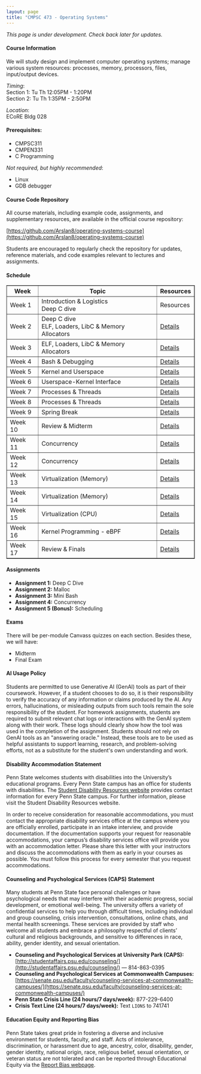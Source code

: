 ```yaml
---
layout: page
title: "CMPSC 473 - Operating Systems"
---
```

*This page is under development. Check back later for updates.*

#### Course Information
We will study design and implement computer operating systems; manage various system resources: processes, memory, processors, files, input/output devices.

*Timing*: <br>
Section 1: Tu Th 12:05PM - 1:20PM <br>
Section 2: Tu Th 1:35PM - 2:50PM <br>

*Location*: <br>
ECoRE Bldg 028 

#### Prerequisites:
- CMPSC311
- CMPEN331
- C Programming

*Not required, but highly recommended*:
- Linux 
- GDB debugger

#### Course Code Repository

All course materials, including example code, assignments, and supplementary resources, are available in the official course repository:

[https://github.com/Arslan8/operating-systems-course](https://github.com/Arslan8/operating-systems-course)

Students are encouraged to regularly check the repository for updates, reference materials, and code examples relevant to lectures and assignments.


#### Schedule

<table border="1">
  <thead>
    <tr>
      <th>Week</th>
      <th>Topic</th>
      <th>Resources</th>
    </tr>
  </thead>
  <tbody>
    <tr>
      <td>Week 1</td>
      <td>Introduction & Logistics <br> Deep C dive</td>
      <td>Resources</td>
    </tr>
    <tr>
      <td>Week 2</td>
      <td> Deep C dive <br> ELF, Loaders, LibC & Memory Allocators  </td>
      <td><a href="#">Details</a></td>
    </tr>
    <tr>
      <td>Week 3</td>
      <td> ELF, Loaders, LibC & Memory Allocators</td>
      <td><a href="#">Details</a></td>
    </tr>
    <tr>
      <td>Week 4</td>
      <td>Bash & Debugging</td>
      <td><a href="#">Details</a></td>
    </tr>
    <tr>
      <td>Week 5</td>
      <td>Kernel and Userspace</td>
      <td><a href="#">Details</a></td>
    </tr>
    <tr>
      <td>Week 6</td>
      <td>Userspace-Kernel Interface</td>
      <td><a href="#">Details</a></td>
    </tr>
    <tr>
      <td>Week 7</td>
      <td>Processes & Threads</td>
      <td><a href="#">Details</a></td>
    </tr>
    <tr>
      <td>Week 8</td>
      <td>Processes & Threads</td>
      <td><a href="#">Details</a></td>
    </tr>
    <tr>
      <td>Week 9</td>
      <td>Spring Break</td>
      <td><a href="#">Details</a></td>
    </tr>
    <tr>
      <td>Week 10</td>
      <td>Review & Midterm</td>
      <td><a href="#">Details</a></td>
    </tr>
    <tr>
      <td>Week 11</td>
      <td>Concurrency</td>
      <td><a href="#">Details</a></td>
    </tr>
    <tr>
      <td>Week 12</td>
      <td>Concurrency</td>
      <td><a href="#">Details</a></td>
    </tr>
    <tr>
      <td>Week 13</td>
      <td>Virtualization (Memory)</td>
      <td><a href="#">Details</a></td>
    </tr>
    <tr>
      <td>Week 14</td>
      <td>Virtualization (Memory)</td>
      <td><a href="#">Details</a></td>
    </tr>
    <tr>
      <td>Week 15</td>
      <td>Virtualization (CPU)</td>
      <td><a href="#">Details</a></td>
    </tr>
    <tr>
      <td>Week 16</td>
      <td>Kernel Programming - eBPF </td>
      <td><a href="#">Details</a></td>
    </tr>
    <tr>
      <td>Week 17</td>
      <td>Review & Finals</td>
      <td><a href="#">Details</a></td>
    </tr>
  </tbody>
</table>



#### Assignments
- **Assignment 1:** Deep C Dive
- **Assignment 2:** Malloc
- **Assignment 3:** Mini Bash
- **Assignment 4:** Concurrency
- **Assignment 5 (Bonus):** Scheduling

#### Exams
There will be per-module Canvass quizzes on each section. Besides these, we will have:
- Midterm
- Final Exam


#### AI Usage Policy
Students are permitted to use Generative AI (GenAI) tools as part of their coursework. However, if a student chooses to do so, it is their responsibility to verify the accuracy of any information or claims produced by the AI. Any errors, hallucinations, or misleading outputs from such tools remain the sole responsibility of the student. For homework assignments, students are required to submit relevant chat logs or interactions with the GenAI system along with their work. These logs should clearly show how the tool was used in the completion of the assignment. Students should not rely on GenAI tools as an "answering oracle." Instead, these tools are to be used as helpful assistants to support learning, research, and problem-solving efforts, not as a substitute for the student's own understanding and work.


#### Disability Accommodation Statement

Penn State welcomes students with disabilities into the University’s educational programs. Every Penn State campus has an office for students with disabilities. The [Student Disability Resources website](https://studentaffairs.psu.edu/student-disability-resources) provides contact information for every Penn State campus. For further information, please visit the Student Disability Resources website.

In order to receive consideration for reasonable accommodations, you must contact the appropriate disability services office at the campus where you are officially enrolled, participate in an intake interview, and provide documentation. If the documentation supports your request for reasonable accommodations, your campus’s disability services office will provide you with an accommodation letter. Please share this letter with your instructors and discuss the accommodations with them as early in your courses as possible. You must follow this process for every semester that you request accommodations.



#### Counseling and Psychological Services (CAPS) Statement

Many students at Penn State face personal challenges or have psychological needs that may interfere with their academic progress, social development, or emotional well-being. The university offers a variety of confidential services to help you through difficult times, including individual and group counseling, crisis intervention, consultations, online chats, and mental health screenings. These services are provided by staff who welcome all students and embrace a philosophy respectful of clients’ cultural and religious backgrounds, and sensitive to differences in race, ability, gender identity, and sexual orientation.

- **Counseling and Psychological Services at University Park (CAPS):** [http://studentaffairs.psu.edu/counseling/](http://studentaffairs.psu.edu/counseling/) — 814-863-0395
- **Counseling and Psychological Services at Commonwealth Campuses:** [https://senate.psu.edu/faculty/counseling-services-at-commonwealth-campuses/](https://senate.psu.edu/faculty/counseling-services-at-commonwealth-campuses/)
- **Penn State Crisis Line (24 hours/7 days/week):** 877-229-6400
- **Crisis Text Line (24 hours/7 days/week):** Text `LIONS` to 741741



#### Education Equity and Reporting Bias

Penn State takes great pride in fostering a diverse and inclusive environment for students, faculty, and staff. Acts of intolerance, discrimination, or harassment due to age, ancestry, color, disability, gender, gender identity, national origin, race, religious belief, sexual orientation, or veteran status are not tolerated and can be reported through Educational Equity via the [Report Bias webpage](http://equity.psu.edu/reportbias/).

